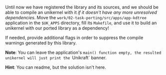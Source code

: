 Until now we have registered the library and its sources, and we should be able to compile an unikernel with it *if it doesn't have any more unresolved dependencies*.
Move the `work/02-task-porting/src/apps/app-kdtree` application in the `$UK_APPS` directory, fill its `Makefile`, and use it to build an unikernel with our ported library as a dependency!

If needed, provide additional flags in order to suppress the compile warnings generated by this library.

**Note**: You can leave the application's `main() function empty, the resulted unikernel will just print the `Unikraft` banner.

**Hint**: You can readme, but the solution isn't here.
